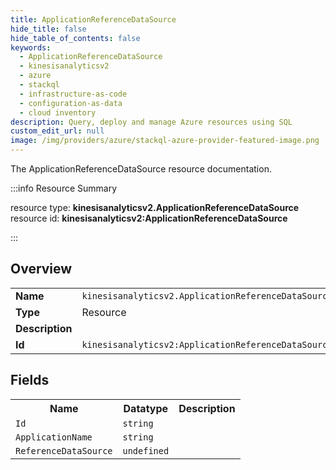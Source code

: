 ```yaml
---
title: ApplicationReferenceDataSource
hide_title: false
hide_table_of_contents: false
keywords:
  - ApplicationReferenceDataSource
  - kinesisanalyticsv2
  - azure
  - stackql
  - infrastructure-as-code
  - configuration-as-data
  - cloud inventory
description: Query, deploy and manage Azure resources using SQL
custom_edit_url: null
image: /img/providers/azure/stackql-azure-provider-featured-image.png
---
```

The ApplicationReferenceDataSource resource documentation.

:::info Resource Summary

<div class="row">
<div class="providerDocColumn">
<span>resource type:&nbsp;<b>kinesisanalyticsv2.ApplicationReferenceDataSource</b></span><br />
<span>resource id:&nbsp;<b>kinesisanalyticsv2:ApplicationReferenceDataSource</b></span><br />
</div>
</div>

:::

## Overview
<table><tbody>
<tr><td><b>Name</b></td><td><code>kinesisanalyticsv2.ApplicationReferenceDataSource</code></td></tr>
<tr><td><b>Type</b></td><td>Resource</td></tr>
<tr><td><b>Description</b></td><td></td></tr>
<tr><td><b>Id</b></td><td><code>kinesisanalyticsv2:ApplicationReferenceDataSource</code></td></tr>
</tbody></table>

## Fields
<table><tbody>
<tr><th>Name</th><th>Datatype</th><th>Description</th></tr>
<tr><td><code>Id</code></td><td><code>string</code></td><td></td></tr><tr><td><code>ApplicationName</code></td><td><code>string</code></td><td></td></tr><tr><td><code>ReferenceDataSource</code></td><td><code>undefined</code></td><td></td></tr>
</tbody></table>